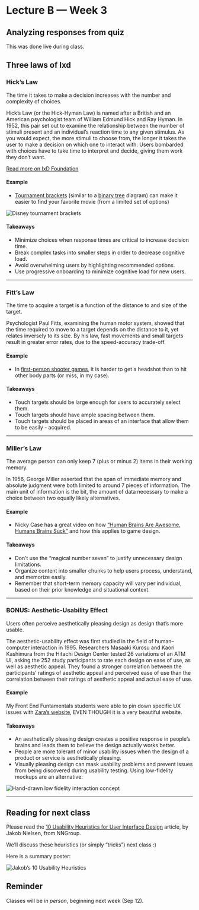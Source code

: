 # Lecture B — Week 3

## Analyzing responses from quiz

This was done live during class.

## Three laws of Ixd

### Hick’s Law
The time it takes to make a decision increases with the number and complexity of choices.

Hick’s Law (or the Hick-Hyman Law) is named after a British and an American psychologist team of William Edmund Hick and Ray Hyman. In 1952, this pair set out to examine the relationship between the number of stimuli present and an individual’s reaction time to any given stimulus. As you would expect, the more stimuli to choose from, the longer it takes the user to make a decision on which one to interact with. Users bombarded with choices have to take time to interpret and decide, giving them work they don’t want.

[Read more on IxD Foundation](https://www.interaction-design.org/literature/topics/hick-s-law)

#### Example
- [Tournament brackets](https://images.squarespace-cdn.com/content/v1/58653ec4e3df28f032b03a74/1587655121349-21VV35WSCM3ZMHMWWHZ7/MADDYCORBINDISNEYBRACKET) (similar to a [binary tree](http://powerisunderstanding.blogspot.com/2013/03/the-office-best-character-final-four.html) diagram) can make it easier to find your favorite movie (from a limited set of options)

![Disney tournament brackets](../../../../media/disney-tournament-bracket.jpg)

#### Takeaways
- Minimize choices when response times are critical to increase decision time.
- Break complex tasks into smaller steps in order to decrease cognitive load.
- Avoid overwhelming users by highlighting recommended options.
- Use progressive onboarding to minimize cognitive load for new users.

---

### Fitt’s Law
The time to acquire a target is a function of the distance to and size of the target.

Psychologist Paul Fitts, examining the human motor system, showed that the time required to move to a target depends on the distance to it, yet relates inversely to its size. By his law, fast movements and small targets result in greater error rates, due to the speed-accuracy trade-off.

#### Example
- In [first-person shooter games](https://duckduckgo.com/?q=fps+games), it is harder to get a headshot than to hit other body parts (or miss, in my case).

#### Takeaways
- Touch targets should be large enough for users to accurately select them.
- Touch targets should have ample spacing between them.
- Touch targets should be placed in areas of an interface that allow them to be easily - acquired.

---

### Miller’s Law
The average person can only keep 7 (plus or minus 2) items in their working memory.

In 1956, George Miller asserted that the span of immediate memory and absolute judgment were both limited to around 7 pieces of information. The main unit of information is the bit, the amount of data necessary to make a choice between two equally likely alternatives.

#### Example
- Nicky Case has a great video on how [“Human Brains Are Awesome, Humans Brains Suck”](https://vimeo.com/327793736) and how this applies to game design.

#### Takeaways
- Don’t use the “magical number seven” to justify unnecessary design limitations.
- Organize content into smaller chunks to help users process, understand, and memorize easily.
- Remember that short-term memory capacity will vary per individual, based on their prior knowledge and situational context.

---

### BONUS: Aesthetic-Usability Effect
Users often perceive aesthetically pleasing design as design that’s more usable.

The aesthetic-usability effect was first studied in the field of human–computer interaction in 1995. Researchers Masaaki Kurosu and Kaori Kashimura from the Hitachi Design Center tested 26 variations of an ATM UI, asking the 252 study participants to rate each design on ease of use, as well as aesthetic appeal. They found a stronger correlation between the participants’ ratings of aesthetic appeal and perceived ease of use than the correlation between their ratings of aesthetic appeal and actual ease of use.

#### Example
My Front End Funtamentals students were able to pin down specific UX issues with [Zara’s website](https://www.zara.com), EVEN THOUGH it is a very beautiful website.

#### Takeaways
- An aesthetically pleasing design creates a positive response in people’s brains and leads them to believe the design actually works better.
- People are more tolerant of minor usability issues when the design of a product or service is aesthetically pleasing.
- Visually pleasing design can mask usability problems and prevent issues from being discovered during usability testing. Using low-fidelity mockups are an alternative:

![Hand-drawn low fidelity interaction concept](../../../../media/tournament-brackets-low-fidelity.jpg)


---

## Reading for next class

Please read the [10 Usability Heuristics for User Interface Design](https://www.nngroup.com/articles/ten-usability-heuristics/) article, by Jakob Nielsen, from NNGroup.

We’ll discuss these heuristics (or simply “tricks”) next class :)

Here is a summary poster:

![Jakob’s 10 Usability Heuristics](../../../../media/heuristic-summary.png)

## Reminder

Classes will be *in person*, beginning next week (Sep 12).